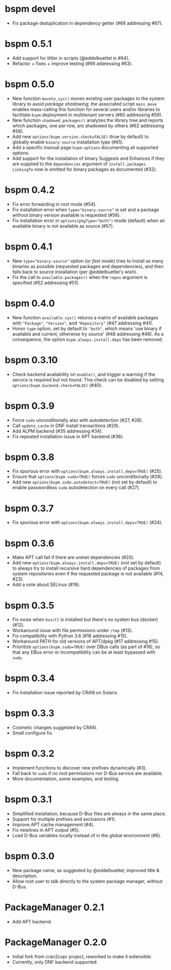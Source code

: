 # bspm devel

- Fix package deduplication in dependency getter (#68 addressing #67).

# bspm 0.5.1

- Add support for littler in scripts (@eddelbuettel in #64).
- Refactor + fixes + improve testing (#66 addressing #63).

# bspm 0.5.0

- New function `moveto_sys()` moves existing user packages to the system
  library to avoid _package shadowing_; the associated script `mass_move`
  enables mass-calling this function for several users and/or libraries to
  facilitate `bspm` deployment in multitenant servers (#60 addressing #59).
- New function `shadowed_packages()` analyzes the library tree and reports
  which packages, one per row, are shadowed by others (#62 addressing #58).
- Add new `options(bspm.version.check=FALSE)` (true by default) to globally
  enable `binary-source` installation type (#61).
- Add a specific manual page `bspm-options` documenting all supported options.
- Add support for the installation of binary Suggests and Enhances if they are
  supplied to the `dependencies` argument of `install.packages`.
  `LinkingTo` now is omitted for binary packages as documented (#32).

# bspm 0.4.2

- Fix error forwarding in root mode (#54).
- Fix installation error when `type="binary-source"` is set and
  a package without binary version available is requested (#56).
- Fix installation error in `options(pkgType="both")` mode (default) when an
  available binary is not available as source (#57).

# bspm 0.4.1

- New `type="binary-source"` option (or _fast mode_) tries to install as many
  binaries as possible (requested packages and dependencies), and then falls
  back to source installation (per @eddelbuettel's wish).
- Fix the call to `available.packages()` when the `repos` argument is specified
  (#52 addressing #51).

# bspm 0.4.0

- New function `available_sys()` returns a matrix of available packages with
  `"Package"`, `"Version"`, and `"Repository"` (#47 addressing #41).
- Honor `type` option, set by default to `"both"`, which means 'use binary
  if available and current, otherwise try source' (#48 addressing #46).
  As a consequence, the option `bspm.always.install.deps` has been removed.

# bspm 0.3.10

- Check backend availability on `enable()`, and trigger a warning if the
  service is required but not found. This check can be disabled by setting
  `options(bspm.backend.check=FALSE)` (#40).

# bspm 0.3.9

- Force `sudo` unconditionally also with autodetection (#27, #28).
- Call `update_cache` in DNF install transactions (#29).
- Add ALPM backend (#35 addressing #34).
- Fix repeated installation issue in APT backend (#36).

# bspm 0.3.8

- Fix spurious error with `options(bspm.always.install.deps=TRUE)` (#25).
- Ensure that `options(bspm.sudo=TRUE)` forces `sudo` unconditionally (#28).
- Add new `options(bspm.sudo.autodetect=TRUE)` (not set by default) to enable
  passwordless `sudo` autodetection on every call (#27).

# bspm 0.3.7

- Fix spurious error with `options(bspm.always.install.deps=TRUE)` (#24).

# bspm 0.3.6

- Make APT call fail if there are unmet dependencies (#20).
- Add new `options(bspm.always.install.deps=TRUE)` (not set by default) to
  always try to install recursive hard dependencies of packages from system
  repositories even if the requested package is not available (#14, #23).
- Add a note about SELinux (#19).

# bspm 0.3.5

- Fix noise when `busctl` is installed but there's no system bus (docker) (#12).
- Workaround issue with file permissions under `/tmp` (#13).
- Fix compatibility with Python 3.6 (#16 addressing #15).
- Workaround PATH for old versions of APT/dpkg (#17 addressing #15).
- Prioritize `options(bspm.sudo=TRUE)` over DBus calls (as part of #16), so that
  any DBus error or incompatibility can be at least bypassed with `sudo`.

# bspm 0.3.4

- Fix installation issue reported by CRAN on Solaris.

# bspm 0.3.3

- Cosmetic changes suggested by CRAN.
- Small configure fix.

# bspm 0.3.2

- Implement functions to discover new prefixes dynamically (#3).
- Fall back to `sudo` if no root permissions nor D-Bus service are available.
- More documentation, some examples, and testing.

# bspm 0.3.1

- Simplified installation, because D-Bus files are always in the same place.
- Support for multiple prefixes and exclusions (#1).
- Improve APT cache management (#4).
- Fix newlines in APT output (#5).
- Load D-Bus variables locally instead of in the global environment (#6).

# bspm 0.3.0

- New package name, as suggested by @eddelbuettel; improved title & description.
- Allow root user to talk directly to the system package manager, without D-Bus.

# PackageManager 0.2.1

- Add APT backend.

# PackageManager 0.2.0

- Initial fork from cran2copr project, reworked to make it extensible.
- Currently, only DNF backend supported.
